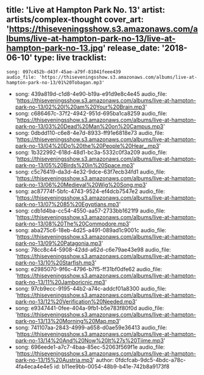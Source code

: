 title: 'Live at Hampton Park No. 13'
artist: artists/complex-thought
cover_art: 'https://thiseveningsshow.s3.amazonaws.com/albums/live-at-hampton-park-no-13/live-at-hampton-park-no-13.jpg'
release_date: '2018-06-10'
type: live
tracklist:
  -
    song: 097c452b-d43f-45ae-a79f-81041feee439
    audio_file: 'https://thiseveningsshow.s3.amazonaws.com/albums/live-at-hampton-park-no-13/01%20Tobagan.mp3'
  -
    song: 439a819d-c1d8-4e90-b19a-e91d9e8c4e45
    audio_file: 'https://thiseveningsshow.s3.amazonaws.com/albums/live-at-hampton-park-no-13/02%20I%20am%20Your%20Brain.mp3'
  -
    song: c686467c-37f2-4942-951d-695ba1ca8259
    audio_file: 'https://thiseveningsshow.s3.amazonaws.com/albums/live-at-hampton-park-no-13/03%20Dead%20Man%20on%20Campus.mp3'
  -
    song: 0dbdd110-c6e8-4e7d-8933-ff91e6818e73
    audio_file: 'https://thiseveningsshow.s3.amazonaws.com/albums/live-at-hampton-park-no-13/04%20Do%20the%20People%20Hear_.mp3'
  -
    song: 1b322992-618d-48d1-bc3a-5332c0f3a209
    audio_file: 'https://thiseveningsshow.s3.amazonaws.com/albums/live-at-hampton-park-no-13/05%20Birds%20in%20Space.mp3'
  -
    song: c5c76419-da3d-4e32-9dce-63f7ecb34fd1
    audio_file: 'https://thiseveningsshow.s3.amazonaws.com/albums/live-at-hampton-park-no-13/06%20Medieval%20Wig%20Song.mp3'
  -
    song: ac87774f-5bfc-4743-9524-ef4dcb7547e2
    audio_file: 'https://thiseveningsshow.s3.amazonaws.com/albums/live-at-hampton-park-no-13/07%2085%20Egyptians.mp3'
  -
    song: cdb1d4ba-cc54-4550-aa57-2733bb1621f9
    audio_file: 'https://thiseveningsshow.s3.amazonaws.com/albums/live-at-hampton-park-no-13/08%20The%20Commodore.mp3'
  -
    song: aba275c6-18eb-4d25-a491-089ad1c9001c
    audio_file: 'https://thiseveningsshow.s3.amazonaws.com/albums/live-at-hampton-park-no-13/09%20Patagonia.mp3'
  -
    song: 78cc8c44-5908-42dd-a62d-c6e79ae43e98
    audio_file: 'https://thiseveningsshow.s3.amazonaws.com/albums/live-at-hampton-park-no-13/10%20Starfish.mp3'
  -
    song: e2985070-9f6c-4796-b7f5-ff31bf0dfe62
    audio_file: 'https://thiseveningsshow.s3.amazonaws.com/albums/live-at-hampton-park-no-13/11%20Jamboricnic.mp3'
  -
    song: 97cb9ecc-9195-44b2-a74c-addcf01a8300
    audio_file: 'https://thiseveningsshow.s3.amazonaws.com/albums/live-at-hampton-park-no-13/12%20Verification%20Needed.mp3'
  -
    song: e9347441-0fee-404a-9fb1-b5e783f80f0d
    audio_file: 'https://thiseveningsshow.s3.amazonaws.com/albums/live-at-hampton-park-no-13/13%20Morning%20Map.mp3'
  -
    song: 741107aa-2843-4999-a658-d0ae59e36413
    audio_file: 'https://thiseveningsshow.s3.amazonaws.com/albums/live-at-hampton-park-no-13/14%20And%20Now%20It%27s%20Tiime.mp3'
  -
    song: 696eede1-a7c7-4baa-85ec-52063f569f1e
    audio_file: 'https://thiseveningsshow.s3.amazonaws.com/albums/live-at-hampton-park-no-13/15%20Austria.mp3'
author: 0fdcfcab-9dc5-4bdc-a78c-4fa4eca4e4e5
id: b11ee9bb-0054-48b9-b41e-742b8a9173f8
